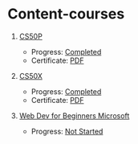 # Content-courses

1. [CS50P](content-cs50p.md)
	- Progress: [Completed](https://cs50.me/cs50p)
	- Certificate: [PDF](CS50P.pdf)

2. [CS50X](content-cs50.md)
	- Progress: [Completed](https://cs50.me/cs50x)
	- Certificate: [PDF](CS50x.pdf)

4. [Web Dev for Beginners Microsoft](https://github.com/microsoft/Web-Dev-For-Beginners)
	- Progress: [Not Started]()
